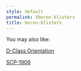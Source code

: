 ```yaml
---
style: default
permalink: Xboron-blisters
title: boron-blisters
---
```

You may also like:

[D-Class Orientation](http://scp-wiki.net/d-class-orientation)

[SCP-1906](http://scp-wiki.net/scp-1906)
